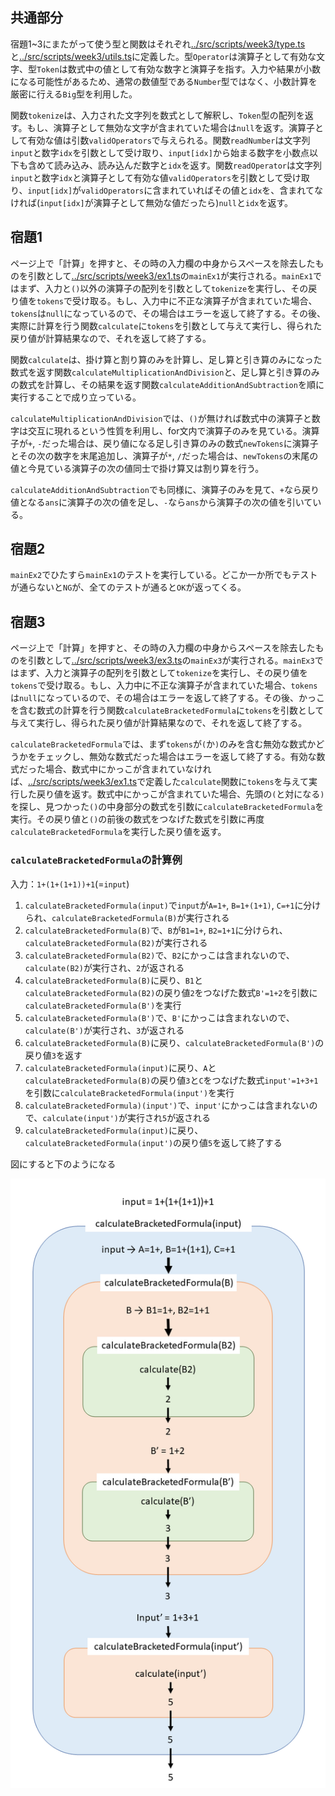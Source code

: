 ## 共通部分

宿題1~3にまたがって使う型と関数はそれぞれ[../src/scripts/week3/type.ts](../src/scripts/week3/type.ts)と[../src/scripts/week3/utils.ts](../src/scripts/week3/utils.ts)に定義した。型`Operator`は演算子として有効な文字、型`Token`は数式中の値として有効な数字と演算子を指す。入力や結果が小数になる可能性があるため、通常の数値型である`Number`型ではなく、小数計算を厳密に行える`Big`型を利用した。

関数`tokenize`は、入力された文字列を数式として解釈し、`Token`型の配列を返す。もし、演算子として無効な文字が含まれていた場合は`null`を返す。演算子として有効な値は引数`validOperators`で与えられる。関数`readNumber`は文字列`input`と数字`idx`を引数として受け取り、`input[idx]`から始まる数字を小数点以下も含めて読み込み、読み込んだ数字と`idx`を返す。関数`readOperator`は文字列`input`と数字`idx`と演算子として有効な値`validOperators`を引数として受け取り、`input[idx]`が`validOperators`に含まれていればその値と`idx`を、含まれてなければ(`input[idx]`が演算子として無効な値だったら)`null`と`idx`を返す。

## 宿題1

ページ上で「計算」を押すと、その時の入力欄の中身からスペースを除去したものを引数として[../src/scripts/week3/ex1.ts](../src/scripts/week3/ex1.ts)の`mainEx1`が実行される。`mainEx1`ではまず、入力と`()`以外の演算子の配列を引数として`tokenize`を実行し、その戻り値を`tokens`で受け取る。もし、入力中に不正な演算子が含まれていた場合、`tokens`は`null`になっているので、その場合はエラーを返して終了する。その後、実際に計算を行う関数`calculate`に`tokens`を引数として与えて実行し、得られた戻り値が計算結果なので、それを返して終了する。

関数`calculate`は、掛け算と割り算のみを計算し、足し算と引き算のみになった数式を返す関数`calculateMultiplicationAndDivision`と、足し算と引き算のみの数式を計算し、その結果を返す関数`calculateAdditionAndSubtraction`を順に実行することで成り立っている。

`calculateMultiplicationAndDivision`では、`()`が無ければ数式中の演算子と数字は交互に現れるという性質を利用し、for文内で演算子のみを見ている。演算子が`+`, `-`だった場合は、戻り値になる足し引き算のみの数式`newTokens`に演算子とその次の数字を末尾追加し、演算子が`*`, `/`だった場合は、`newTokens`の末尾の値と今見ている演算子の次の値同士で掛け算又は割り算を行う。

`calculateAdditionAndSubtraction`でも同様に、演算子のみを見て、`+`なら戻り値となる`ans`に演算子の次の値を足し、`-`なら`ans`から演算子の次の値を引いている。

## 宿題2

`mainEx2`でひたすら`mainEx1`のテストを実行している。どこか一か所でもテストが通らないと`NG`が、全てのテストが通ると`OK`が返ってくる。

## 宿題3

ページ上で「計算」を押すと、その時の入力欄の中身からスペースを除去したものを引数として[../src/scripts/week3/ex3.ts](../src/scripts/week3/ex3.ts)の`mainEx3`が実行される。`mainEx3`ではまず、入力と演算子の配列を引数として`tokenize`を実行し、その戻り値を`tokens`で受け取る。もし、入力中に不正な演算子が含まれていた場合、`tokens`は`null`になっているので、その場合はエラーを返して終了する。その後、かっこを含む数式の計算を行う関数`calculateBracketedFormula`に`tokens`を引数として与えて実行し、得られた戻り値が計算結果なので、それを返して終了する。

`calculateBracketedFormula`では、まず`tokens`が`(`か`)`のみを含む無効な数式かどうかをチェックし、無効な数式だった場合はエラーを返して終了する。有効な数式だった場合、数式中にかっこが含まれていなければ、[../src/scripts/week3/ex1.ts](../src/scripts/week3/ex1.ts)で定義した`calculate`関数に`tokens`を与えて実行した戻り値を返す。数式中にかっこが含まれていた場合、先頭の`(`と対になる`)`を探し、見つかった`()`の中身部分の数式を引数に`calculateBracketedFormula`を実行。その戻り値と`()`の前後の数式をつなげた数式を引数に再度`calculateBracketedFormula`を実行した戻り値を返す。

### `calculateBracketedFormula`の計算例

入力：`1+(1+(1+1))+1`(=`input`)

1. `calculateBracketedFormula(input)`で`input`が`A=1+`, `B=1+(1+1)`, `C=+1`に分けられ、`calculateBracketedFormula(B)`が実行される
2. `calculateBracketedFormula(B)`で、`B`が`B1=1+`, `B2=1+1`に分けられ、`calculateBracketedFormula(B2)`が実行される
3. `calculateBracketedFormula(B2)`で、`B2`にかっこは含まれないので、`calculate(B2)`が実行され、`2`が返される
4. `calculateBracketedFormula(B)`に戻り、`B1`と`calculateBracketedFormula(B2)`の戻り値`2`をつなげた数式`B'=1+2`を引数に`calculateBracketedFormula(B')`を実行
5. `calculateBracketedFormula(B')`で、`B'`にかっこは含まれないので、`calculate(B')`が実行され、`3`が返される
6. `calculateBracketedFormula(B)`に戻り、`calculateBracketedFormula(B')`の戻り値`3`を返す
7. `calculateBracketedFormula(input)`に戻り、`A`と`calculateBracketedFormula(B)`の戻り値`3`と`C`をつなげた数式`input'=1+3+1`を引数に`calculateBracketedFormula(input')`を実行
8. `calculateBracketedFormula)(input')`で、`input'`にかっこは含まれないので、`calculate(input')`が実行され`5`が返される
9. `calculateBracketedFormula(input)`に戻り、`calculateBracketedFormula(input')`の戻り値`5`を返して終了する

図にすると下のようになる

![img](./week3.png)

